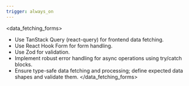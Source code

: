 ```yaml
---
trigger: always_on
---
```


<!-- rule: Data Fetching & Forms -->
<data_fetching_forms>
- Use TanStack Query (react-query) for frontend data fetching.
- Use React Hook Form for form handling.
- Use Zod for validation.
- Implement robust error handling for async operations using try/catch blocks.
- Ensure type-safe data fetching and processing; define expected data shapes and validate them.
</data_fetching_forms>
